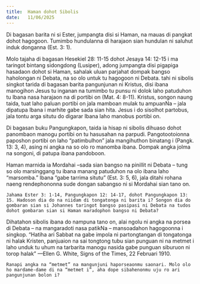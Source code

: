 ```yaml
---
title:  Haman dohot Sibolis
date:   11/06/2025
---
```


Di bagasan barita ni si Ester, jumpangta disi si Haman, na mauas di pangkat dohot hagogoon. Tumimbo hundulanna di harajaon sian hundulan ni saluhut induk donganna (Est. 3: 1).

Molo tajaha di bagasan Hesekiel 28: 11-15 dohot Jesaya 14: 12-15 i ma taringot bintang sidongdong (Lusiper), adong jumpangta disi pigapiga hasadaon dohot si Haman, sahalak uluan parjahat dompak bangso haholongan ni Debata, na so olo untuk tu hagogoon ni Debata. tahi ni sibolis singkot tarida di bagasan barita pangunjunan ni Kristus, disi ibana manogihon Jesus tu inganan na tumimbo tu punsu ni dolok laho patuduhon tu Ibana nasa harajaon na di portibi on (Mat. 4: 8-11). Kristus, songon naung taida, tuat laho paluan portibi on jala mamboan mulak tu ampuanNa – jala dipatupa Ibana i marhite gabe sada sian hita. Jesus i do sisolhot partobus, jala tontu arga situtu do digarar Ibana laho manobus portibi on.

Di bagasan buku Pangungkapon, taida ia hisap ni sibolis dihuaso dohot panombaon manogu portibi on tu hasusahan na parpudi. Pangotootoionna paposhon portibi on laho “patimbulhon” jala mangihuthon binatang i (Pangk. 13: 3, 4), asing ni angka na so olo ro manomba ibana. Dompak angka jolma na songoni, di patupa ibana pandoboon.

Haman marnida ia Mordahai –sada sian bangso na pinillit ni Debata – tung so olo marsinggang tu ibana manang patuduhon na olo ibana laho “marsomba.” Ibana “gabe tarrima situtu” (Est. 3: 5, 6), jala ditahi rohana naeng rendephononna sude dongan sabangso ni si Mordahai sian tano on.

`Jahama Ester 3: 1-14, Pangungkapon 12: 14-17, dohot Pangungkapon 13: 15. Hadoson dia do na niidam di tongatonga ni barita i? Songon dia do gombaran sian si Johannes taringot bangso pasipasi ni Debata na tudos dohot gombaran sian si Haman maradophon bangso ni Debata?`

Dihatahon sibolis ibana do nampuna tano on, alai ngolu ni angka na porsea di Debata – na mangaradoti nasa patikNa – mansoadahon hagogoonna i singkop. “Hatiha ari Sabbat na gabe impola ni partongtangan di tongatonga ni halak Kristen, panjuaion na sai tongtong tubu sian punguan ni na metmet i laho unduk tu uhum na tarbarita manogu nasida gabe punguan siburuon ni torop halak” —Ellen G. White, Signs of the Times, 22 Februari 1910.

`Ranapi angka na “metmet” na mangunjuni haporseaonmu saonari. Molo olo ho mardame-dame di na “metmet i”, aha dope sibahenonmu uju ro ari pangunjunan bolon i?`